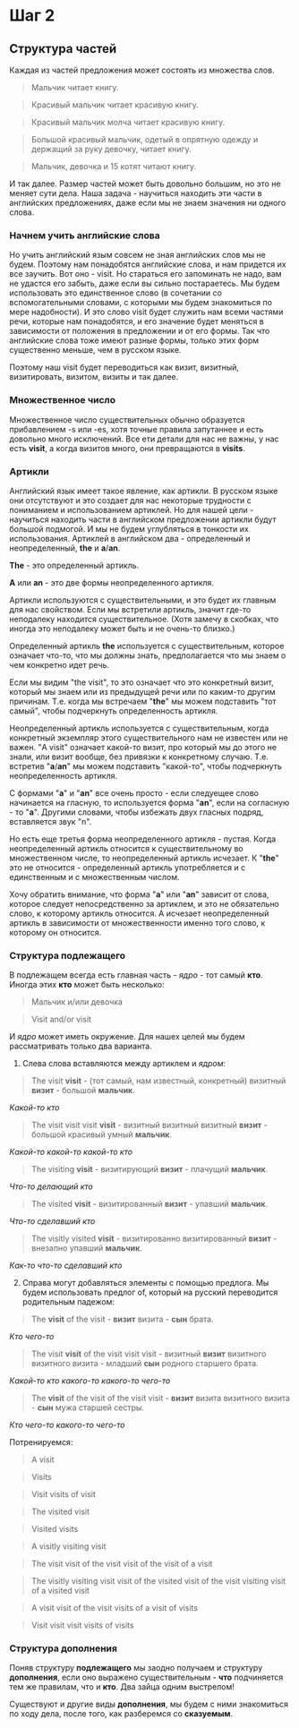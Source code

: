 # Шаг 2

## Структура частей

Каждая из частей предложения может состоять из множества слов.

> Мальчик читает книгу.

> Красивый мальчик читает красивую книгу.

> Красивый мальчик молча читает красивую книгу.

> Большой красивый мальчик, одетый в опрятную одежду и держащий за руку девочку, читает книгу.

> Мальчик, девочка и 15 котят читают книгу.

И так далее. Размер частей может быть довольно большим, но это не меняет сути дела.
Наша задача - научиться находить эти части в английских предложениях, даже если мы
не знаем значения ни одного слова.

### Начнем учить английские слова

Но учить английский язым совсем не зная английских слов мы не будем.
Поэтому нам понадобятся английские слова, и нам придется их все заучить.
Вот оно - visit. Но стараться его запоминать не надо, вам не удастся его забыть,
даже если вы сильно постараетесь. Мы будем использовать это единственное слово
(в сочетании со вспомогательными словами, с которыми мы будем знакомиться по мере надобности).
И это слово visit будет служить нам всеми частями речи, которые нам понадобятся, и его значение
будет меняться в зависимости от положения в предложении и от его формы.
Так что английские слова тоже имеют разные формы, только этих форм существенно меньше,
чем в русском языке.

Поэтому наш visit будет переводиться как визит, визитный, визитировать, визитом, визиты и так далее.

### Множественное число

Множественное число существительных обычно образуется прибавлением -s или -es,
хотя точные правила запутаннее и есть довольно много исключений. Все ети детали
для нас не важны, у нас есть __visit__, а когда визитов много, они превращаются в
__visits__.

### Артикли

Английский язык имеет такое явление, как артикли. В русском языке они отсутствуют и это
создает для нас некоторые трудности с пониманием и использованием артиклей.
Но для нашей цели - научиться
находить части в английском предложении артикли будут большой подмогой. И мы не будем
углубляться в тонкости их использования.
Артиклей в английском два - определенный и неопределенный, __the__ и __a__/__an__.

__The__ -  это определенный артикль.

__A__ или __an__ - это две формы неопределенного артикля.

Артикли используются с существительными, и это будет их главным для нас свойством.
Если мы встретили артикль, значит где-то неподалеку находится существительное.
(Хотя замечу в скобках, что иногда это неподалеку может быть и не очень-то близко.)

Определенный артикль __the__ используется с существительным, которое означает что-то, что
мы должны знать, предполагается что мы знаем о чем конкретно идет речь.

Если мы видим "the visit", то это означает что это конкретный визит, который мы
знаем или из предыдущей речи или по каким-то другим причинам. Т.е. когда мы
встречаем "__the__" мы можем подставить "тот самый", чтобы подчеркнуть определенность
артикля.

Неопределенный артикль используется с существительным, когда конкретный экземпляр этого
существительного нам не известен или не важен. "A visit" означает какой-то визит, про
который мы до этого не знали, или визит вообще, без привязки к конкретному случаю.
Т.е. встретив "__a__/__an__" мы можем подставить "какой-то", чтобы подчеркнуть неопределенность
артикля.

С формами "__a__" и "__an__" все очень просто - если следуещее слово начинается на гласную,
то используется форма "__an__", если на согласную - то "__a__". Другими словами, чтобы избежать
двух гласных подряд, вставляется звук "n".

Но есть еще третья форма неопределенного артикля - пустая. Когда неопределенный
артикль относится к существительному во множественном числе, то неопределенный
артикль исчезает. К "__the__" это не относится - определенный артикль употребляется
и с единственным и с множественным числом.

Хочу обратить внимание, что форма "__a__" или "__an__" зависит от слова, которое следует
непосредственно за артиклем, и это не обязательно слово, к которому артикль
относится. А исчезает неопределенный артикль в зависимости от множественности
именно того слово, к которому он относится.

### Структура подлежащего

В подлежащем всегда есть главная часть - _ядро_ - тот самый __кто__.
Иногда этих __кто__ может быть несколько:

> Мальчик и/или девочка

> Visit and/or visit

И _ядро_ может иметь окружение. Для нашех целей мы будем рассматривать только два
варианта.

1. Слева слова вставляются между артиклем и _ядром_:

> The visit __visit__ 	- (тот самый, нам известный, конкретный) визитный __визит__ - большой __мальчик__.

_Какой-то кто_

> The visit visit visit __visit__ 	- визитный визитный визитный __визит__ - большой красивый умный __мальчик__.

_Какой-то какой-то какой-то кто_

> The visiting __visit__ 	- визитирующий __визит__ - плачущий __мальчик__.

_Что-то делающий кто_

> The visited __visit__ 	- визитированный __визит__ - упавший __мальчик__.

_Что-то сделавший кто_

> The visitly visited __visit__ 	- визитированно визитированный __визит__ - внезапно упавший __мальчик__.

_Как-то что-то сделавший кто_

2. Справа могут добавляться элементы с помощью предлога. Мы будем использовать предлог of,
который на русский переводится родительным падежом:

> The __visit__ of the visit - __визит__ визита - __сын__ брата.

_Кто чего-то_

> The visit __visit__ of the visit visit visit - визитный __визит__ визитного визитного визита - младший __сын__ родного старшего брата.

_Какой-то кто какого-то какого-то чего-то_

> The __visit__ of the visit of the visit visit - __визит__ визита визитного визита - __сын__ мужа старшей сестры.

_Кто чего-то какого-то чего-то_

Потренируемся:

> A visit

> Visits

> Visit visits of visit

> The visited visit

> Visited visits

> A visitly visiting visit

> The visit visit of the visit visit of the visit of a visit

> The visitly visiting visit visit of the visited visit of the visit visiting visit of a visited visit

> A visit visit of the visit visits of a visit of visits

> Visit visit visit visits of visits


### Структура дополнения

Поняв структуру __подлежащего__ мы заодно получаем и структуру __дополнения__, если оно выражено существительным -
__что__ подчиняется тем же правилам, что и __кто__. Два зайца одним выстрелом!

Существуют и другие виды __дополнения__, мы будем с ними знакомиться по ходу дела, после того, как разберемся
со __сказуемым__.
